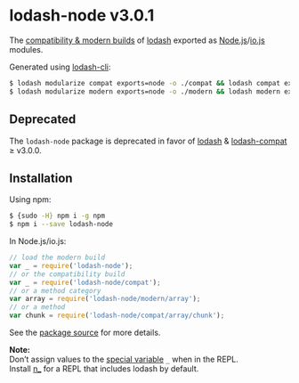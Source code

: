 # lodash-node v3.0.1

The [compatibility & modern builds](https://github.com/lodash/lodash/wiki/Build-Differences) of [lodash](https://lodash.com/) exported as [Node.js](http://nodejs.org/)/[io.js](https://iojs.org/) modules.

Generated using [lodash-cli](https://www.npmjs.com/package/lodash-cli):
```bash
$ lodash modularize compat exports=node -o ./compat && lodash compat exports=node -d -o ./compat/index.js
$ lodash modularize modern exports=node -o ./modern && lodash modern exports=node -d -o ./modern/index.js
```

## Deprecated

The `lodash-node` package is deprecated in favor of [lodash](https://www.npmjs.com/package/lodash) & [lodash-compat](https://www.npmjs.com/package/lodash-compat) ≥ v3.0.0.

## Installation

Using npm:

```bash
$ {sudo -H} npm i -g npm
$ npm i --save lodash-node
```

In Node.js/io.js:

```js
// load the modern build
var _ = require('lodash-node');
// or the compatibility build
var _ = require('lodash-node/compat');
// or a method category
var array = require('lodash-node/modern/array');
// or a method
var chunk = require('lodash-node/compat/array/chunk');
```

See the [package source](https://github.com/lodash/lodash-node/tree/3.0.1) for more details.

**Note:**<br>
Don’t assign values to the [special variable](http://nodejs.org/api/repl.html#repl_repl_features) `_` when in the REPL.<br>
Install [n_](https://www.npmjs.com/package/n_) for a REPL that includes lodash by default.
